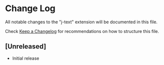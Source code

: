 # Change Log

All notable changes to the "j-text" extension will be documented in this file.

Check [Keep a Changelog](http://keepachangelog.com/) for recommendations on how to structure this file.

## [Unreleased]

- Initial release